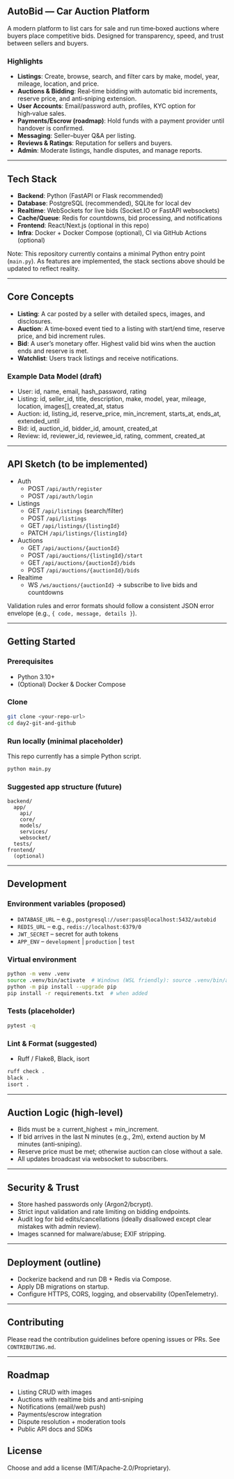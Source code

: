 ## AutoBid — Car Auction Platform

A modern platform to list cars for sale and run time‑boxed auctions where buyers place competitive bids. Designed for transparency, speed, and trust between sellers and buyers.

### Highlights
- **Listings**: Create, browse, search, and filter cars by make, model, year, mileage, location, and price.
- **Auctions & Bidding**: Real‑time bidding with automatic bid increments, reserve price, and anti‑sniping extension.
- **User Accounts**: Email/password auth, profiles, KYC option for high‑value sales.
- **Payments/Escrow (roadmap)**: Hold funds with a payment provider until handover is confirmed.
- **Messaging**: Seller–buyer Q&A per listing.
- **Reviews & Ratings**: Reputation for sellers and buyers.
- **Admin**: Moderate listings, handle disputes, and manage reports.

---

## Tech Stack
- **Backend**: Python (FastAPI or Flask recommended)
- **Database**: PostgreSQL (recommended), SQLite for local dev
- **Realtime**: WebSockets for live bids (Socket.IO or FastAPI websockets)
- **Cache/Queue**: Redis for countdowns, bid processing, and notifications
- **Frontend**: React/Next.js (optional in this repo)
- **Infra**: Docker + Docker Compose (optional), CI via GitHub Actions (optional)

Note: This repository currently contains a minimal Python entry point (`main.py`). As features are implemented, the stack sections above should be updated to reflect reality.

---

## Core Concepts
- **Listing**: A car posted by a seller with detailed specs, images, and disclosures.
- **Auction**: A time‑boxed event tied to a listing with start/end time, reserve price, and bid increment rules.
- **Bid**: A user’s monetary offer. Highest valid bid wins when the auction ends and reserve is met.
- **Watchlist**: Users track listings and receive notifications.

### Example Data Model (draft)
- User: id, name, email, hash_password, rating
- Listing: id, seller_id, title, description, make, model, year, mileage, location, images[], created_at, status
- Auction: id, listing_id, reserve_price, min_increment, starts_at, ends_at, extended_until
- Bid: id, auction_id, bidder_id, amount, created_at
- Review: id, reviewer_id, reviewee_id, rating, comment, created_at

---

## API Sketch (to be implemented)
- Auth
  - POST `/api/auth/register`
  - POST `/api/auth/login`
- Listings
  - GET `/api/listings` (search/filter)
  - POST `/api/listings`
  - GET `/api/listings/{listingId}`
  - PATCH `/api/listings/{listingId}`
- Auctions
  - GET `/api/auctions/{auctionId}`
  - POST `/api/auctions/{listingId}/start`
  - GET `/api/auctions/{auctionId}/bids`
  - POST `/api/auctions/{auctionId}/bids`
- Realtime
  - WS `/ws/auctions/{auctionId}` → subscribe to live bids and countdowns

Validation rules and error formats should follow a consistent JSON error envelope (e.g., `{ code, message, details }`).

---

## Getting Started

### Prerequisites
- Python 3.10+
- (Optional) Docker & Docker Compose

### Clone
```bash
git clone <your-repo-url>
cd day2-git-and-github
```

### Run locally (minimal placeholder)
This repo currently has a simple Python script.
```bash
python main.py
```

### Suggested app structure (future)
```
backend/
  app/
    api/
    core/
    models/
    services/
    websocket/
  tests/
frontend/
  (optional)
```

---

## Development

### Environment variables (proposed)
- `DATABASE_URL` – e.g., `postgresql://user:pass@localhost:5432/autobid`
- `REDIS_URL` – e.g., `redis://localhost:6379/0`
- `JWT_SECRET` – secret for auth tokens
- `APP_ENV` – `development` | `production` | `test`

### Virtual environment
```bash
python -m venv .venv
source .venv/bin/activate  # Windows (WSL friendly): source .venv/bin/activate
python -m pip install --upgrade pip
pip install -r requirements.txt  # when added
```

### Tests (placeholder)
```bash
pytest -q
```

### Lint & Format (suggested)
- Ruff / Flake8, Black, isort
```bash
ruff check .
black .
isort .
```

---

## Auction Logic (high‑level)
- Bids must be ≥ current_highest + min_increment.
- If bid arrives in the last N minutes (e.g., 2m), extend auction by M minutes (anti‑sniping).
- Reserve price must be met; otherwise auction can close without a sale.
- All updates broadcast via websocket to subscribers.

---

## Security & Trust
- Store hashed passwords only (Argon2/bcrypt).
- Strict input validation and rate limiting on bidding endpoints.
- Audit log for bid edits/cancellations (ideally disallowed except clear mistakes with admin review).
- Images scanned for malware/abuse; EXIF stripping.

---

## Deployment (outline)
- Dockerize backend and run DB + Redis via Compose.
- Apply DB migrations on startup.
- Configure HTTPS, CORS, logging, and observability (OpenTelemetry).

---

## Contributing
Please read the contribution guidelines before opening issues or PRs.
See `CONTRIBUTING.md`.

---

## Roadmap
- Listing CRUD with images
- Auctions with realtime bids and anti‑sniping
- Notifications (email/web push)
- Payments/escrow integration
- Dispute resolution + moderation tools
- Public API docs and SDKs

## License
Choose and add a license (MIT/Apache-2.0/Proprietary).
